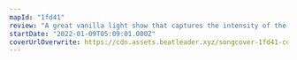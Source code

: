 ```yaml
---
mapId: "1fd41"
review: "A great vanilla light show that captures the intensity of the song without compromising readability  and patterns that flow with solid emphasis and movement make this map stand out!  The well spaced full difficulty spread from 7.3 to 2.8 nps means it can be enjoyed by everybody!"
startDate: "2022-01-09T05:09:01.000Z"
coverUrlOverwrite: https://cdn.assets.beatleader.xyz/songcover-1fd41-cover.jpg
---
```

